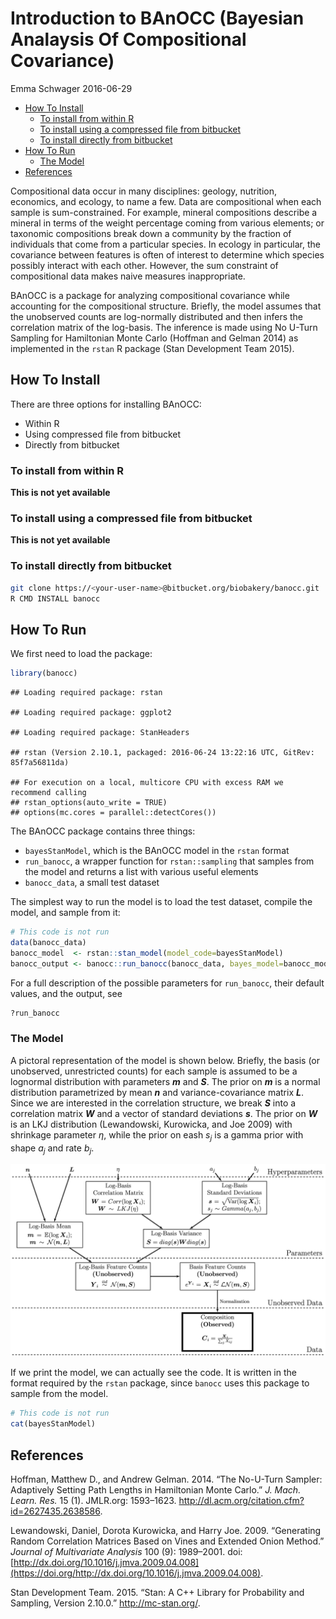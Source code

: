 Introduction to BAnOCC (Bayesian Analaysis Of Compositional Covariance)
================
Emma Schwager
2016-06-29

-   [How To Install](#how-to-install)
    -   [To install from within R](#to-install-from-within-r)
    -   [To install using a compressed file from bitbucket](#to-install-using-a-compressed-file-from-bitbucket)
    -   [To install directly from bitbucket](#to-install-directly-from-bitbucket)
-   [How To Run](#how-to-run)
    -   [The Model](#the-model)
-   [References](#references)

Compositional data occur in many disciplines: geology, nutrition, economics, and ecology, to name a few. Data are compositional when each sample is sum-constrained. For example, mineral compositions describe a mineral in terms of the weight percentage coming from various elements; or taxonomic compositions break down a community by the fraction of individuals that come from a particular species. In ecology in particular, the covariance between features is often of interest to determine which species possibly interact with each other. However, the sum constraint of compositional data makes naive measures inappropriate.

BAnOCC is a package for analyzing compositional covariance while accounting for the compositional structure. Briefly, the model assumes that the unobserved counts are log-normally distributed and then infers the correlation matrix of the log-basis. The inference is made using No U-Turn Sampling for Hamiltonian Monte Carlo (Hoffman and Gelman 2014) as implemented in the `rstan` R package (Stan Development Team 2015).

How To Install
--------------

There are three options for installing BAnOCC:

-   Within R
-   Using compressed file from bitbucket
-   Directly from bitbucket

### To install from within R

**This is not yet available**

### To install using a compressed file from bitbucket

**This is not yet available**

### To install directly from bitbucket

``` bash
git clone https://<your-user-name>@bitbucket.org/biobakery/banocc.git
R CMD INSTALL banocc
```

How To Run
----------

We first need to load the package:

``` r
library(banocc)
```

    ## Loading required package: rstan

    ## Loading required package: ggplot2

    ## Loading required package: StanHeaders

    ## rstan (Version 2.10.1, packaged: 2016-06-24 13:22:16 UTC, GitRev: 85f7a56811da)

    ## For execution on a local, multicore CPU with excess RAM we recommend calling
    ## rstan_options(auto_write = TRUE)
    ## options(mc.cores = parallel::detectCores())

The BAnOCC package contains three things:

-   `bayesStanModel`, which is the BAnOCC model in the `rstan` format
-   `run_banocc`, a wrapper function for `rstan::sampling` that samples from the model and returns a list with various useful elements
-   `banocc_data`, a small test dataset

The simplest way to run the model is to load the test dataset, compile the model, and sample from it:

``` r
# This code is not run 
data(banocc_data) 
banocc_model  <- rstan::stan_model(model_code=bayesStanModel) 
banocc_output <- banocc::run_banocc(banocc_data, bayes_model=banocc_model) 
```

For a full description of the possible parameters for `run_banocc`, their default values, and the output, see

``` r
?run_banocc 
```

### The Model

A pictoral representation of the model is shown below. Briefly, the basis (or unobserved, unrestricted counts) for each sample is assumed to be a lognormal distribution with parameters ***m*** and ***S***. The prior on ***m*** is a normal distribution parametrized by mean ***n*** and variance-covariance matrix ***L***. Since we are interested in the correlation structure, we break ***S*** into a correlation matrix ***W*** and a vector of standard deviations ***s***. The prior on ***W*** is an LKJ distribution (Lewandowski, Kurowicka, and Joe 2009) with shrinkage parameter *η*, while the prior on eash *s*<sub>*j*</sub> is a gamma prior with shape *a*<sub>*j*</sub> and rate *b*<sub>*j*</sub>.

![plate-diagram](Figure3.png)

If we print the model, we can actually see the code. It is written in the format required by the `rstan` package, since `banocc` uses this package to sample from the model.

``` r
# This code is not run
cat(bayesStanModel)
```

References
----------

Hoffman, Matthew D., and Andrew Gelman. 2014. “The No-U-Turn Sampler: Adaptively Setting Path Lengths in Hamiltonian Monte Carlo.” *J. Mach. Learn. Res.* 15 (1). JMLR.org: 1593–1623. <http://dl.acm.org/citation.cfm?id=2627435.2638586>.

Lewandowski, Daniel, Dorota Kurowicka, and Harry Joe. 2009. “Generating Random Correlation Matrices Based on Vines and Extended Onion Method.” *Journal of Multivariate Analysis* 100 (9): 1989–2001. doi:[http://dx.doi.org/10.1016/j.jmva.2009.04.008](https://doi.org/http://dx.doi.org/10.1016/j.jmva.2009.04.008).

Stan Development Team. 2015. “Stan: A C++ Library for Probability and Sampling, Version 2.10.0.” <http://mc-stan.org/>.
